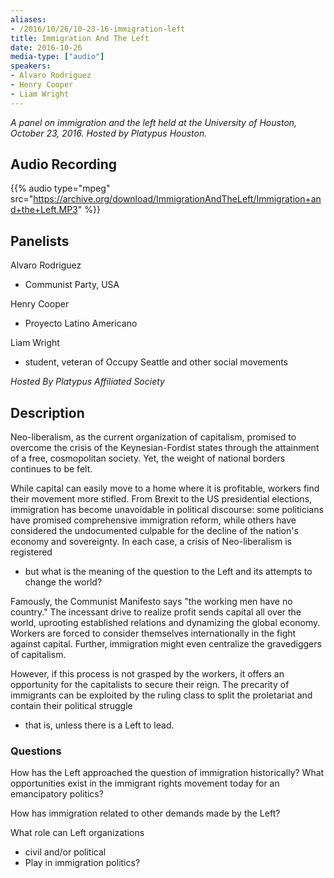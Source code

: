 ```yaml
---
aliases:
- /2016/10/26/10-23-16-immigration-left
title: Immigration And The Left
date: 2016-10-26
media-type: ["audio"]
speakers:
- Alvaro Rodriguez
- Henry Cooper
- Liam Wright
---
```


_A panel on immigration and the left held at the University of Houston, October 23, 2016. Hosted by Platypus Houston._

## Audio Recording

{{% audio type="mpeg" src="https://archive.org/download/ImmigrationAndTheLeft/Immigration+and+the+Left.MP3" %}}


## Panelists

Alvaro Rodriguez
 - Communist Party, USA

Henry Cooper
 - Proyecto Latino Americano

Liam Wright
 - student, veteran of Occupy Seattle and other social movements

_Hosted By Platypus Affiliated Society_

## Description

Neo-liberalism, as the current organization of capitalism, promised to overcome the crisis of the Keynesian-Fordist states through the attainment of a free, cosmopolitan society. Yet, the weight of national borders continues to be felt.

While capital can easily move to a home where it is profitable, workers find their movement more stifled. From Brexit to the US presidential elections, immigration has become unavoidable in political discourse: some politicians have promised comprehensive immigration reform, while others have considered the undocumented culpable for the decline of the nation's economy and sovereignty. In each case, a crisis of Neo-liberalism is registered
 - but what is the meaning of the question to the Left and its attempts to change the world?

Famously, the Communist Manifesto says "the working men have no country." The incessant drive to realize profit sends capital all over the world, uprooting established relations and dynamizing the global economy. Workers are forced to consider themselves internationally in the fight against capital. Further, immigration might even centralize the gravediggers of capitalism.

However, if this process is not grasped by the workers, it offers an opportunity for the capitalists to secure their reign. The precarity of immigrants can be exploited by the ruling class to split the proletariat and contain their political struggle
 - that is, unless there is a Left to lead.

### Questions

How has the Left approached the question of immigration historically? What opportunities exist in the immigrant rights movement today for an emancipatory politics?

How has immigration related to other demands made by the Left?

What role can Left organizations
 - civil and/or political
 - Play in immigration politics?
